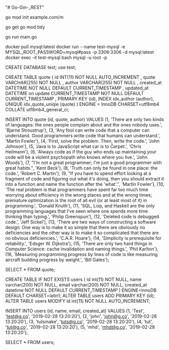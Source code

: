 "# Go-Gin-_REST" 

go mod init example.com/m

go get
go mod tidy

go run main.go

docker pull mysql:latest
docker run --name test-mysql -e MYSQL_ROOT_PASSWORD=mysql#pass -p 3306:3306 -d mysql:latest
docker exec -it test-mysql bash
mysql -u root -p

CREATE DATABASE test;
use test;

CREATE TABLE quote
( id INT(11) NOT NULL AUTO_INCREMENT , 
 quote VARCHAR(255) NOT NULL , 
 author VARCHAR(255) NOT NULL , 
 created_at DATETIME NOT NULL DEFAULT CURRENT_TIMESTAMP , 
 updated_at DATETIME on update CURRENT_TIMESTAMP NOT NULL DEFAULT CURRENT_TIMESTAMP , 
 PRIMARY KEY (id), 
 INDEX idx_author (author), UNIQUE idx_quote_uniqie (quote)
) 
 ENGINE = InnoDB CHARSET=utf8mb4 COLLATE utf8mb4_general_ci;

INSERT INTO quote (id, quote, author) VALUES
(1, 'There are only two kinds of languages: the ones people complain about and the ones nobody uses.', 'Bjarne Stroustrup'),
(3, 'Any fool can write code that a computer can understand. Good programmers write code that humans can understand.', 'Martin Fowler'),
(4, 'First, solve the problem. Then, write the code.', 'John Johnson'),
(5, 'Java is to JavaScript what car is to Carpet.', 'Chris Heilmann'),
(6, 'Always code as if the guy who ends up maintaining your code will be a violent psychopath who knows where you live.', 'John Woods'),
(7, "I'm not a great programmer; I'm just a good programmer with great habits.", 'Kent Beck'),
(8, 'Truth can only be found in one place: the code.', 'Robert C. Martin'),
(9, "If you have to spend effort looking at a fragment of code and figuring out what it's doing, then you should extract it into a function and name the function after the 'what'.", 'Martin Fowler'),
(10, 'The real problem is that programmers have spent far too much time worrying about efficiency in the wrong places and at the wrong times; premature optimization is the root of all evil (or at least most of it) in programming.', 'Donald Knuth'),
(11, 'SQL, Lisp, and Haskell are the only programming languages that I’ve seen where one spends more time thinking than typing.', 'Philip Greenspun'),
(12, 'Deleted code is debugged code.', 'Jeff Sickel'),
(13, 'There are two ways of constructing a software design: One way is to make it so simple that there are obviously no deficiencies and the other way is to make it so complicated that there are no obvious deficiencies.', 'C.A.R. Hoare'),
(14, 'Simplicity is prerequisite for reliability.', 'Edsger W. Dijkstra'),
(15, 'There are only two hard things in Computer Science: cache invalidation and naming things.', 'Phil Karlton'),
(16, 'Measuring programming progress by lines of code is like measuring aircraft building progress by weight.', 'Bill Gates');

SELECT * FROM quote;


CREATE TABLE IF NOT EXISTS users (
id int(11) NOT NULL,
name varchar(200) NOT NULL,
email varchar(200) NOT NULL,
created_at datetime NOT NULL DEFAULT CURRENT_TIMESTAMP
) ENGINE=InnoDB DEFAULT CHARSET=latin1;
ALTER TABLE users ADD PRIMARY KEY (id);
ALTER TABLE users MODIFY id int(11) NOT NULL AUTO_INCREMENT;

INSERT INTO users (id, name, email, created_at) VALUES
  (1, 'Test', 'test@g.co', '2019-02-28 13:20:20'),
  (2, 'john', 'john@g.co', '2019-02-28 13:20:20'),
  (3, 'tutsmake', 'tuts@g.co', '2019-02-28 13:20:20'),
  (4, 'tut', 'tut@g.co', '2019-02-28 13:20:20'),
  (5, 'mhd', 'mhd@g.co', '2019-02-28 13:20:20');

SELECT * FROM users;